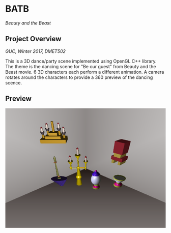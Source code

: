 # BATB
*Beauty and the Beast*

## Project Overview
*GUC, Winter 2017, DMET502*

This is a 3D dance/party scene implemented using OpenGL C++ library. The theme is the dancing scene for "Be our guest" from Beauty and the Beast movie. 6 3D characters each perform a different animation. A camera rotates around the characters to provide a 360 preview of the dancing scence.

## Preview

![Preview](https://github.com/ahmedhamdi96/BATB/blob/master/Preview/preview.png)
